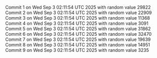 Commit 1 on Wed Sep  3 02:11:54 UTC 2025 with random value 29822
Commit 2 on Wed Sep  3 02:11:54 UTC 2025 with random value 22909
Commit 3 on Wed Sep  3 02:11:54 UTC 2025 with random value 11368
Commit 4 on Wed Sep  3 02:11:54 UTC 2025 with random value 3091
Commit 5 on Wed Sep  3 02:11:54 UTC 2025 with random value 31862
Commit 6 on Wed Sep  3 02:11:54 UTC 2025 with random value 32470
Commit 7 on Wed Sep  3 02:11:54 UTC 2025 with random value 19639
Commit 8 on Wed Sep  3 02:11:54 UTC 2025 with random value 14951
Commit 9 on Wed Sep  3 02:11:54 UTC 2025 with random value 3235
